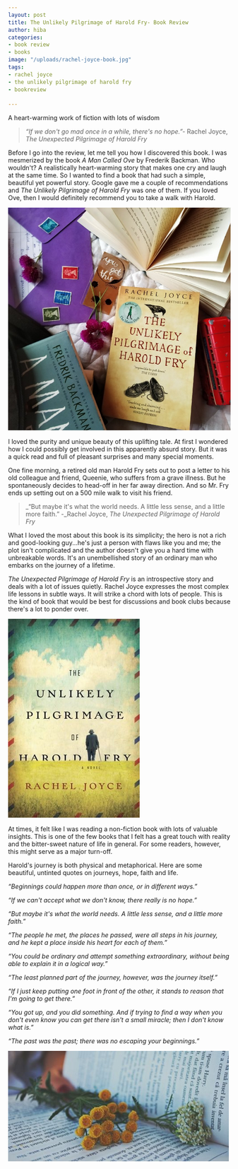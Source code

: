 ```yaml
---
layout: post
title: The Unlikely Pilgrimage of Harold Fry- Book Review
author: hiba
categories:
- book review
- books
image: "/uploads/rachel-joyce-book.jpg"
tags:
- rachel joyce
- the unlikely pilgrimage of harold fry
- bookreview

---
```

A heart-warming work of fiction with lots of wisdom

> _“If we don't go mad once in a while, there's no hope.”-_ Rachel Joyce, _The Unexpected Pilgrimage of Harold Fry_

Before I go into the review, let me tell you how I discovered this book. I was mesmerized by the book _A Man Called Ove_ by Frederik Backman. Who wouldn't? A realistically heart-warming story that makes one cry and laugh at the same time. So I wanted to find a book that had such a simple, beautiful yet powerful story. Google gave me a couple of recommendations and _The Unlikely Pilgrimage of Harold Fry_ was one of them. If you loved Ove, then I would definitely recommend you to take a walk with Harold.

![](/uploads/the-unlikely-pilgrimage-of-harold-fry-1.jpg)

I loved the purity and unique beauty of this uplifting tale. At first I wondered how I could possibly get involved in this apparently absurd story.  But it was a quick read and full of pleasant surprises and many special moments.

One fine morning, a retired old man Harold Fry sets out to post a letter to his old colleague and friend, Queenie, who suffers from a grave illness. But he spontaneously decides to head-off in her far away direction. And so Mr. Fry ends up setting out on a 500 mile walk to visit his friend.

> _“But maybe it's what the world needs. A little less sense, and a little more faith.” -_Rachel Joyce, _The Unexpected Pilgrimage of Harold Fry_

What I loved the most about this book is its simplicity; the hero is not a rich and good-looking guy...he's just a person with flaws like you and me; the plot isn't complicated and the author doesn't give you a hard time with unbreakable words. It's an unembellished story of an ordinary man who embarks on the journey of a lifetime.

_The Unexpected Pilgrimage of Harold Fry_ is an introspective story and deals with a lot of issues quietly. Rachel Joyce expresses the most complex life lessons in subtle ways.  It will strike a chord with lots of people. This is the kind of book that would be best for discussions and book clubs because there's a lot to ponder over.

![](/uploads/the-unlikely-pilgrimage.jpg)

At times, it felt like I was reading a non-fiction book with lots of valuable insights. This is one of the few books that I felt has a great touch with reality and the bitter-sweet nature of life in general. For some readers, however, this might serve as a major turn-off.

Harold's journey is both physical and metaphorical. Here are some beautiful, untinted quotes on journeys, hope, faith and life.

_“Beginnings could happen more than once, or in different ways.”_

_“If we can't accept what we don't know, there really is no hope.”_

_“But maybe it's what the world needs. A little less sense, and a little more faith.”_

_“The people he met, the places he passed, were all steps in his journey, and he kept a place inside his heart for each of them.”_

_“You could be ordinary and attempt something extraordinary, without being able to explain it in a logical way.”_

_“The least planned part of the journey, however, was the journey itself.”_

_“If I just keep putting one foot in front of the other, it stands to reason that I'm going to get there.”_

_“You got up, and you did something. And if trying to find a way when you don't even know you can get there isn't a small miracle; then I don't know what is.”_

_“The past was the past; there was no escaping your beginnings.”_

![](/uploads/books3.jpg)